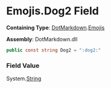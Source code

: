 # Emojis\.Dog2 Field

**Containing Type**: [DotMarkdown](../../README.md)\.[Emojis](../README.md)

**Assembly**: DotMarkdown\.dll

```csharp
public const string Dog2 = ":dog2:"
```

### Field Value

System\.[String](https://docs.microsoft.com/en-us/dotnet/api/system.string)